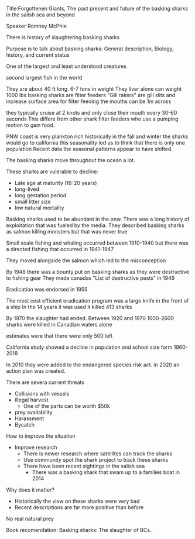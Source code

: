 
Title:Forgottenen Giants,
The past present and future of the basking sharks in the salish sea and beyond

Speaker Romney McPhie

There is history of slaughtering basking sharks

Purpose is to talk about basking sharks: General description, Biology, history, and current status

One of the largest and least understood creatures

second largest fish in the world

They are about 40 ft long. 6-7 tons in weight
They liver alone can weight 1000 lbs
basking sharks are filter feeders
"Gill rakers" are gill slits and increase surface area for filter feeding
the mouths can be 1m across

they typically cruise at 2 knots and only close their mouth every 30-60 seconds
This differs from other shark filter feeders who use a pumping motion to gain food.

PNW coast is very plankton rich
historically in the fall and winter the sharks would go to california
this seasonality led us to think that there is only one population
Recent data the seasonal patterns  appear to have shifted.

The basking sharks move throughout the ocean a lot. 

These sharks are vulerable to decline:
- Late age at maturity (16-20 years)
- long-lived
- long gestation period 
- small litter size
- low natural mortality

Basking sharks used to be abundant in the pnw. There was a long history of exploitation that was fueled by the media. They described basking sharks as salmon killing monsters but that was never true

Small scale fishing and whaling occurred between 1910-1940 but there was a directed fishing that occurred in 1941-1947

They moved alongside the salmon which led to the misconception

By 1948 there was a bounty put on basking sharks as they were destructive to fishing gear
They made canadas "List of destructive pests" in 1949

Eradication was endorsed in 1955

The most cost efficient  eradication program was a large knife in the front of a ship
In the 14 years it was used it killed 413 sharks

By 1970 the slaughter had ended. Between 1920 and 1970 1000-2600 sharks were killed in Canadian waters alone

estimates were that there were only 500 left

California study showed a decline in population and school size form 1960-2018

In 2010  they were added to the endangered species risk act.
in 2020 an action plan was created. 

There are severa current threats

- Collisions with vessels 
- illegal harvest
	- One of the parts can be worth $50k
- prey availability
- Harassment
- Bycatch

How to improve the situation
- Improve research
	- There is newer research where satellites can track the sharks
	- Use community spot the shark project to track these sharks
	- There have been recent sightings in the salish sea
		- There was a basking shark that swam up to a families boat in 2014

Why does it matter?
- Historically the view on these sharks were very bad
- Recent descriptions are far more positive than before

No real natural prey

Book recomendation: Basking sharks: The slaughter of BCs..

